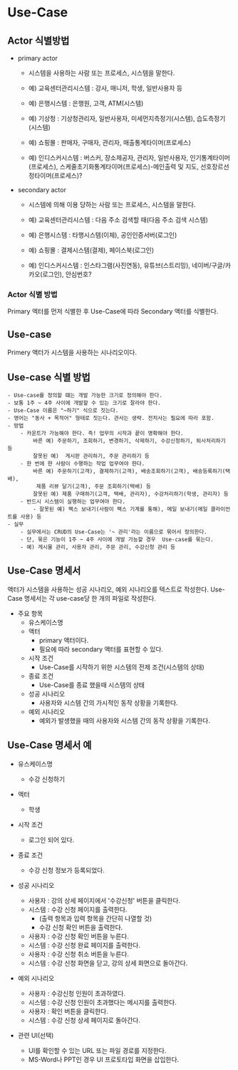 # Use-Case

## Actor 식별방법
- primary actor
    - 시스템을 사용하는 사람 또는 프로세스, 시스템을 말한다.
    - 예) 교육센터관리시스템 : 강사, 매니저, 학생, 일반사용자 등
    - 예) 은행시스템 : 은행원, 고객, ATM(시스템)
    - 예) 기상청 : 기상청관리자, 일반사용자, 미세먼지측정기(시스템), 습도측정기(시스템)
    - 예) 쇼핑몰 : 판매자, 구매자, 관리자, 매출통계타이머(프로세스)

    - 예) 인디스커시스템 : 버스커, 장소제공자, 관리자, 일반사용자, 인기통계타이머(프로세스), 스케줄초기화통계타이머(프로세스)-메인출력 및 지도, 선호장르선정타이머(프로세스)?
- secondary actor
    - 시스템에 의해 이용 당하는 사람 또는 프로세스, 시스템을 말한다.
    - 예) 교육센터관리시스템 : 다음 주소 검색할 때(다음 주소 검색 시스템)
    - 예) 은행시스템 : 타행시스템(이체), 공인인증서버(로그인)
    - 예) 쇼핑몰 : 결제시스템(결제), 페이스북(로그인)

    - 예) 인디스커시스템 : 인스타그램(사진연동), 유튜브(스트리밍), 네이버/구글/카카오(로그인), 안심번호?

### Actor 식별 방법
Primary 엑터를 먼저 식별한 후 Use-Case에 따라 Secondary 액터를 식별한다.

## Use-case
Primery 액터가 시스템을 사용하는 시나리오이다. 

## Use-case 식별 방법
    - Use-case를 정의할 떄는 개발 가능한 크기로 정의해야 한다. 
    - 보통 1주 ~ 4주 사이에 개발할 수 있는 크기로 잘라야 한다.
    - Use-Case 이름은 "~하기" 식으로 짓는다.
    - 영어는 "동사 + 목적어" 형태로 짓는다. 관사는 생략. 전치사는 필요에 따라 포함.
    - 방법 
        - 카운트가 가능해야 한다. 즉! 업무의 시작과 끝이 명확해야 한다.
            바른 예) 주문하기, 조회하기, 변경하기, 삭제하기, 수강신청하기, 퇴사처리하기 등
            잘못된 예)  게시판 관리하기, 주문 관리하기 등 
        - 한 번에 한 사람이 수행하는 작업 업무여야 한다.
            바른 예) 주문하기(고객), 결제하기(고객), 배송조회하기(고객), 배송등록하기(택배),
             제품 리뷰 달기(고객), 주문 조회하기(택배) 등
            잘못된 예) 제품 구매하기(고객, 택배, 관리자), 수강처리하기(학생, 관리자) 등
        - 반드시 시스템이 실행하는 업무여야 한다.
            - 잘못된 예) 팩스 보내기(사람이 팩스 기계를 통해), 메일 보내기(메일 클라이언트를 사용) 등
    - 실무
        - 실무에서는 CRUD의 Use-Case는 '~ 관리'라는 이름으로 묶어서 정의한다.
        - 단, 묶은 기능이 1주 ~ 4주 사이에 개발 가능할 경우  Use-case를 묶는다.
        - 예) 게시물 관리, 사용자 관리, 주문 관리, 수강신청 관리 등

## Use-Case 명세서

액터가 시스템을 사용하는 성공 시나리오, 예외 시나리오를 텍스트로 작성한다.
Use-Case 명세서는 각 use-case당 한 개의 파일로 작성한다.
- 주요 항목
    - 유스케이스명 
    - 액터
        - primary 액터이다.
        - 필요에 따라 secondary 액터를 표현할 수 있다.
    - 시작 조건
        - Use-Case를 시작하기 위한 시스템의 전제 조건(시스템의 상태)
    - 종료 조건
        - Use-Case를 종료 했을때 시스템의 상태
    - 성공 시나리오
        - 사용자와 시스템 간의 가시적인 동작 상황을 기록한다.
    - 예외 시나리오
        - 예외가 발생했을 때의 사용자와 시스템 간의 동작 상황을 기록한다.

## Use-Case 명세서 예
- 유스케이스명
    - 수강 신청하기
- 엑터
    - 학생
- 시작 조건
    - 로그인 되어 있다.
- 종료 조건
    - 수강 신청 정보가 등록되었다.
- 성공 시나리오
    - 사용자 : 강의 상세 페이지에서 '수강신청' 버튼을 클릭한다.
    - 시스템 : 수강 신청 페이지를 출력한다.
        - (출력 항목과 입력 항목을 간단히 나열할 것)    
        - 수강 신청 확인 버튼을 출력한다.
    - 사용자 : 수강 신청 확인 버튼을 누른다.
    - 시스템 : 수강 신청 완료 페이지를 출력한다. 
    - 사용자 : 수강 신청 취소 버튼을 누른다.
    - 시스템 : 수강 신청 화면을 닫고, 강의 상세 화면으로 돌아간다.
- 예외 시나리오
    - 사용자 : 수강신청 인원이 초과하였다.
    - 시스템 : 수강 신청 인원이 초과했다는 메시지를 출력한다.
    - 사용자 : 확인 버튼을 클릭한다.
    - 시스템 : 수강 신청 상세 페이지로 돌아간다.

- 관련 UI(선택)
    - UI를 확인할 수 있는 URL 또는 파일 경로를 지정한다.
    - MS-Word나 PPT인 경우 UI 프로토타입 화면을 삽입한다.